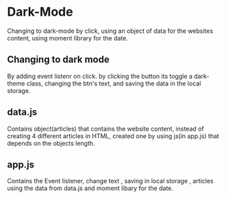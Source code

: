 # Dark-Mode
Changing to dark-mode by click, using an object of data for the websites content, using moment library for the date.

## Changing to dark mode 
By adding event listenr on click. by clicking the button its toggle a dark-theme class,
changing the btn's text, and saving the data in the local storage.

## data.js

Contains object(articles) that contains the website content, instead of creating 4 different articles in HTML, 
created one by using js(in app.js) that depends on the objects length.

## app.js

Contains the Event listener, change text , saving in local storage , articles using the data from data.js and moment libary for the date.
